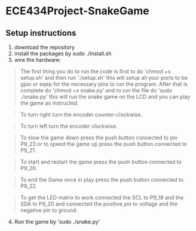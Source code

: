 # ECE434Project-SnakeGame

## Setup instructions

1. download the repository
2. install the packages by sudo ./install.sh
3. wire the hardware:
> The first thing you do to run the code is first to do 'chmod +x setup.sh' and then run './setup.sh' this will setup all your ports to be gpio or eqep for the necessary pins to run the program. After that is complete do 'chmod +x snake.py' and to run the file do 'sudo ./snake.py' this will run the snake game on the LCD and you can play the game as instructed.

> To turn right turn the encoder counter-clockwise.

> To turn left turn the encoder clockwise.

> To slow the game down press the push button connected to pin P9_23 or to speed the game up press the push button connected to P9_21.

> To start and restart the game press the push button connected to P9_26.

> To end the Game once in play press the push button connected to P9_22.

> To get the LED matrix to work connected the SCL to P9_19 and the SDA to P9_20 and connected the positive pin to voltage and the negative pin to ground.

4. Run the game by 'sudo ./snake.py'
